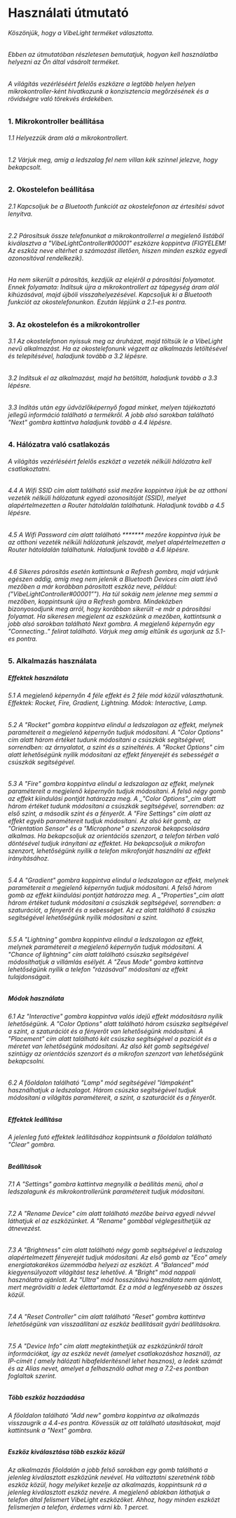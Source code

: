 # Használati útmutató

###### Köszönjük, hogy a VibeLight terméket választotta.
###### Ebben az útmutatóban részletesen bemutatjuk, hogyan kell használatba helyezni az Ön által vásárolt terméket.
###### A világítás vezérléséért felelős eszközre a legtöbb helyen helyen _mikrokontroller_-ként hivatkozunk a konzisztencia megőrzésének és a rövidségre való törekvés érdekében.

### 1. Mikrokontroller beállítása
###### 1.1 Helyezzük áram alá a mikrokontrollert.
###### 1.2 Várjuk meg, amíg a ledszalag fel nem villan kék színnel jelezve, hogy bekapcsolt.

### 2. Okostelefon beállítása
###### 2.1 Kapcsoljuk be a Bluetooth funkciót az okostelefonon az értesítési sávot lenyitva.
###### 2.2 Párosítsuk össze telefonunkat a mikrokontrollerrel a megjelenő listából kiválasztva a _"VibeLightController#00001"_ eszközre koppintva (FIGYELEM! Az eszköz neve eltérhet a számozást illetően, hiszen minden eszköz egyedi azonosítóval rendelkezik).
###### Ha nem sikerült a párosítás, kezdjük az elejéről a párosítási folyamatot. Ennek folyamata: Indítsuk újra a mikrokontrollert az tápegység áram alól kihúzásával, majd újbóli visszahelyezésével. Kapcsoljuk ki a Bluetooth funkciót az okostelefonunkon. Ezután lépjünk a 2.1-es pontra.

### 3. Az okostelefon és a mikrokontroller
###### 3.1 Az okostelefonon nyissuk meg az áruházat, majd töltsük le a VibeLight nevű alkalmazást. Ha az okostelefonunk végzett az alkalmazás letöltésével és telepítésével, haladjunk tovább a 3.2 lépésre.
###### 3.2 Indítsuk el az alkalmazást, majd ha betöltött, haladjunk tovább a 3.3 lépésre.
###### 3.3 Indítás után egy üdvözlőképernyő fogad minket, melyen tájékoztató jellegű információ található a termékről. A jobb alsó sarokban található _"Next"_ gombra kattintva haladjunk tovább a 4.4 lépésre.

### 4. Hálózatra való csatlakozás
###### A világítás vezérléséért felelős eszközt a vezeték nélküli hálózatra kell csatlakoztatni.
###### 4.4 A _Wifi SSID_ cím alatt található _ssid_ mezőre koppintva írjuk be az otthoni vezeték nélküli hálózatunk egyedi azonosítóját (SSID), melyet alapértelmezetten a Router hátoldalán találhatunk. Haladjunk tovább a 4.5 lépésre.
###### 4.5 A _Wifi Password_ cím alatt található _*******_ mezőre koppintva írjuk be az otthoni vezeték nélküli hálózatunk jelszavát, melyet alapértelmezetten a Router hátoldalán találhatunk. Haladjunk tovább a 4.6 lépésre.
###### 4.6 Sikeres párosítás esetén kattintsunk a _Refresh_ gombra, majd várjunk egészen addig, amíg meg nem jelenik a _Bluetooth Devices_ cím alatt lévő mezőben a már korábban párosított eszköz neve, például: _("VibeLightController#00001”")_. Ha túl sokáig nem jelenne meg semmi a mezőben, koppintsunk újra a _Refresh_ gombra. Mindeközben bizonyosodjunk meg arról, hogy korábban sikerült -e már a párosítási folyamat. Ha sikeresen megjelent az eszközünk a mezőben, kattintsunk a jobb alsó sarokban található _Next_ gombra. A megjelenő képernyőn egy _"Connecting.."_ felirat található. Várjuk meg amíg eltűnik és ugorjunk az 5.1-es pontra.

### 5. Alkalmazás használata
##### Effektek használata
###### 5.1 A megjelenő képernyőn 4 féle effekt és 2 féle mód közül választhatunk. Effektek: Rocket, Fire, Gradient, Lightning. Módok: Interactive, Lamp.
###### 5.2 A _"Rocket"_ gombra koppintva elindul a ledszalagon az effekt, melynek paramétereit a megjelenő képernyőn tudjuk módosítani. A _"Color Options"_ cím alatt három értéket tudunk módosítani a csúszkák segítségével, sorrendben: az árnyalatot, a színt és a színeltérés. A _"Rocket Options"_ cím alatt lehetőségünk nyílik módosítani az effekt fényerejét és sebességét a csúszkák segítségével.
###### 5.3 A _"Fire"_ gombra koppintva elindul a ledszalagon az effekt, melynek paramétereit a megjelenő képernyőn tudjuk módosítani. A felső négy gomb az effekt kiindulási pontját határozza meg. A _"Color Options"_cím alatt három értéket tudunk módosítani a csúszkák segítségével, sorrendben: az első színt, a második színt és a fényerőt. A _"Fire Settings"_ cím alatt az effekt egyéb paramétereit tudjuk módosítani. Az alsó két gomb, az _"Orientation Sensor"_ és a _"Microphone"_ a szenzorok bekapcsolására alkalmas. Ha bekapcsoljuk az orientációs szenzort, a telefon térben való döntésével tudjuk irányítani az effektet. Ha bekapcsoljuk a mikrofon szenzort, lehetőségünk nyílik a telefon mikrofonját használni az effekt irányításához.
###### 5.4 A _"Gradient"_ gombra koppintva elindul a ledszalagon az effekt, melynek paramétereit a megjelenő képernyőn tudjuk módosítani. A felső három gomb az effekt kiindulási pontját határozza meg. A _"Properties"_cím alatt három értéket tudunk módosítani a csúszkák segítségével, sorrendben: a szaturációt, a fényerőt és a sebességet. Az ez alatt található 8 csúszka segítségével lehetőségünk nyílik módosítani a színt.
###### 5.5 A _"Lightning"_ gombra koppintva elindul a ledszalagon az effekt, melynek paramétereit a megjelenő képernyőn tudjuk módosítani. A _"Chance of lightning"_ cím alatt található csúszka segítségével módosíthatjuk a villámlás esélyét. A _"Zeus Mode"_ gombra kattintva lehetőségünk nyílik a telefon "rázásával" módosítani az effekt tulajdonságait.

##### Módok használata
###### 6.1 Az _"Interactive"_ gombra koppintva valós idejű effekt módosításra nyílik lehetőségünk. A _"Color Options"_ alatt található három csúszka segítségével a színt, a szaturációt és a fényerőt van lehetőségünk módosítani. A _"Placement"_ cím alatt található két csúszka segítségével a pozíciót és a méretet van lehetőségünk módosítani. Az alsó két gomb segítségével szintúgy az orientációs szenzort és a mikrofon szenzort van lehetőségünk bekapcsolni.
###### 6.2 A főoldalon található _"Lamp"_ mód segítségével "lámpaként" használhatjuk a ledszalagot. Három csúszka segítségével tudjuk módosítani a világítás paramétereit, a színt, a szaturációt és a fényerőt.

##### Effektek leállítása
###### A jelenleg futó effektek leállításához koppintsunk a főoldalon található _"Clear"_ gombra.

##### Beállítások
###### 7.1 A _"Settings"_ gombra kattintva megnyílik a beállítás menü, ahol a ledszalagunk és mikrokontrollerünk paramétereit tudjuk módosítani.
###### 7.2 A _"Rename Device"_ cím alatt található mezőbe beírva egyedi névvel láthatjuk el az eszközünket. A _"Rename"_ gombbal véglegesíthetjük az átnevezést.
###### 7.3 A _"Brightness"_ cím alatt található négy gomb segítségével a ledszalag alapértelmezett fényerejét tudjuk módosítani. Az első gomb az _"Eco"_ amely energiatakarékos üzemmódba helyezi az eszközt. A _"Balanced"_ mód kiegyensúlyozott világítást tesz lehetővé. A _"Bright"_ mód nappali használatra ajánlott. Az _"Ultra"_ mód hosszútávú használata nem ajánlott, mert megrövidíti a ledek élettartamát. Ez a mód a legfényesebb az összes közül.
###### 7.4 A _"Reset Controller"_ cím alatt található _"Reset"_ gombra kattintva lehetőségünk van visszaállítani az eszköz beállításait gyári beállításokra.
###### 7.5 A _"Device Info"_ cím alatt megtekinthetjük az eszközünkről tárolt információkat, így az eszköz nevét (amelyet csatlakozáshoz használ), az IP-címét ( amely hálózati hibafelderítésnél lehet hasznos), a ledek számát és az Alias nevet, amelyet a felhasználó adhat meg a 7.2-es pontban foglaltak szerint.

##### Több eszköz hozzáadása
###### A főoldalon található _"Add new"_ gombra koppintva az alkalmazás visszaugrik a 4.4-es pontra. Kövessük az ott található utasításokat, majd kattintsunk a _"Next"_ gombra.

##### Eszköz kiválasztása több eszköz közül
###### Az alkalmazás főoldalán a jobb felső sarokban egy gomb található a jelenleg kiválasztott eszközünk nevével. Ha változtatni szeretnénk több eszköz közül, hogy melyiket kezelje az alkalmazás, koppintsunk rá a jelenleg kiválasztott eszköz nevére. A megjelenő ablakban láthatjuk a telefon által felismert VibeLight eszközöket. Ahhoz, hogy minden eszközt felismerjen a telefon, érdemes várni kb. 1 percet.